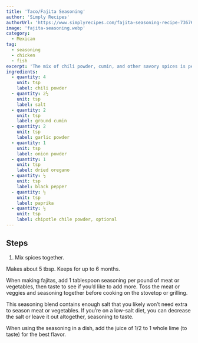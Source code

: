 ```yaml
---
title: 'Taco/Fajita Seasoning'
author: 'Simply Recipes'
authorUrl: 'https://www.simplyrecipes.com/fajita-seasoning-recipe-7367673'
image: 'fajita-seasoning.webp'
category:
  - Mexican
tag:
  - seasoning
  - chicken
  - fish
excerpt: 'The mix of chili powder, cumin, and other savory spices is perfectly balanced for an excellent taco or fajitas.'
ingredients:
  - quantity: 4
    unit: tsp
    label: chili powder
  - quantity: 2½
    unit: tsp
    label: salt
  - quantity: 2
    unit: tsp
    label: ground cumin
  - quantity: 2
    unit: tsp
    label: garlic powder
  - quantity: 1
    unit: tsp
    label: onion powder
  - quantity: 1
    unit: tsp
    label: dried oregano
  - quantity: ½
    unit: tsp
    label: black pepper
  - quantity: ½
    unit: tsp
    label: paprika
  - quantity: ½
    unit: tsp
    label: chipotle chile powder, optional
---
```


## Steps

1. Mix spices together.

Makes about 5 tbsp. Keeps for up to 6 months.

When making fajitas, add 1 tablespoon seasoning per pound of meat or vegetables, then taste to see if you’d like to add more. Toss the meat or veggies and seasoning together before cooking on the stovetop or grilling.

This seasoning blend contains enough salt that you likely won’t need extra to season meat or vegetables. If you’re on a low-salt diet, you can decrease the salt or leave it out altogether, seasoning to taste.

When using the seasoning in a dish, add the juice of 1/2 to 1 whole lime (to taste) for the best flavor.
